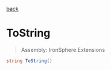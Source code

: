 ﻿

[back](/IronSphere.Extensions/types/StringExtension)

# ToString

> Assembly: IronSphere.Extensions

```csharp
string ToString()
```



 